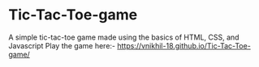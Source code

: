# Tic-Tac-Toe-game
A simple tic-tac-toe game made using the basics of HTML, CSS, and Javascript
Play the game here:- https://vnikhil-18.github.io/Tic-Tac-Toe-game/
